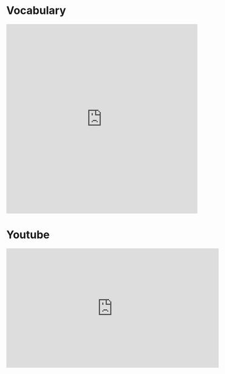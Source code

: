 Vocabulary
=========

<iframe src="https://quizlet.com/510860300/flashcards/embed?i=7u4xy&x=1jj1" height="500" width="100%" style="border:0"></iframe>
<br />

Youtube
========

<iframe width="560" height="315" src="https://www.youtube.com/embed/1FLRGat2Z6I" frameborder="0" allow="accelerometer; autoplay; encrypted-media; gyroscope; picture-in-picture" allowfullscreen></iframe>
<!--stackedit_data:
eyJoaXN0b3J5IjpbNjI2MTEwMTg1XX0=
-->